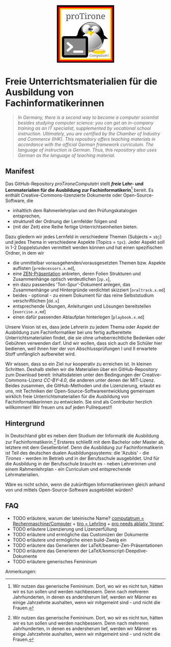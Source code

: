 
<!--
% This file is part of the Open Source project 'proTironeComputatri'
% (c) 2025 Karsten Reincke (https://github.com/kreincke/proTironeComputatri)
% It is distributed under the terms of the creative commons license
% CC-BY-4.0 (= https://creativecommons.org/licenses/by/4.0/)
-->

<!-- LTeX:Language=de-DE -->

<div style="display: flex;justify-content: center">
<a href="https://github.com/kreincke/proTironeComputatri/"><img src="./img.gl/logo-protirone.png" height="180"></a>
</div>


# Freie Unterrichtsmaterialien für die Ausbildung von Fachinformatikerinnen

<!-- LTeX:Language=en-US -->


> *In Germany, there is a second way to become a computer scientist besides studying computer science: you can get an in-company training as an IT specialist, supplemented by vocational school instruction. Ultimately, you are certified by the Chamber of Industry and Commerce (IHK). This repository offers teaching materials in accordance with the official German framework curriculum. The language of instruction is German. Thus, this repository also uses German as the language of teaching material.*

<!-- LTeX:Language=de-DE -->

## Manifest

Das GitHub-Repository *proTironeComputatri* stellt **_freie_ Lehr- und Lernmaterialien für die Ausbildung zur Fachinformatikerin**[^1] bereit. Es enthält Creative-Commons-lizenzierte Dokumente oder Open-Source-Software, die

* inhaltlich dem Rahmenlehrplan und den Prüfungskatalogen entsprechen,
* strukturell der Ordnung der Lernfelder folgen und 
* (mit der Zeit) eine Reihe fertige Unterrichtseinheiten bieten.  

Dazu gliedern wir jedes Lernfeld in verschiedene Themen (Subjects = `sbj`) und jedes Thema in verschiedene Aspekte (Topics = `tpc`). Jeder Aspekt soll in 1-2 Doppelstunden vermittelt werden können und hat einen spezifischen Ordner, in dem wir  

* die unmittelbar vorausgehenden/vorausgesetzten Themen bzw. Aspekte auflisten [`predecessors.x.md`],
* eine [ZEN-Präsentation](https://www.amazon.de/Zen-oder-die-Kunst-Präsentation/dp/3864907594) anbieten, deren Folien Strukturen und Zusammenhänge optisch verdeutlichen [`zp.x`],
* ein dazu passendes 'Ton-Spur'-Dokument anlegen, das Zusammenhänge und Hintergründe verdichtet skizziert [`oraltrack.x.md`]
* beides - optional - zu einem Dokument für das reine Selbststudium verschriftlichen [`dd.x`]
* entsprechende Übungen, Anleitungen und Lösungen bereitstellen [`exercise.x.md`]
* einen dafür passenden Ablaufplan hinterlegen [`playbook.x.md`]

Unsere Vision ist es, dass jede Lehrerin zu jedem Thema oder Aspekt der Ausbildung zum Fachinformatiker bei uns fertig aufbereitete Unterrichtsmaterialien findet, die sie ohne urheberrechtliche Bedenken oder Gebühren verwenden darf. Und wir wollen, dass sich auch die Schüler hier bedienen, weil ihnen hier der von Abschlussprüfungen I und II erwartete Stoff umfänglich aufbereitet wird.

Wir wissen, dass so ein Ziel nur kooperativ zu erreichen ist. In kleinen Schritten. Deshalb stellen wir die Materialien über ein GitHub-Repository zum Download bereit: Inhaltsdateien unter den Bedingungen der Creative-Commons-Lizenz *CC-BY-4.0*, die anderen unter denen der MIT-Lizenz. Beides zusammen, die GitHub-Methoden und die Lizenzierung, erlaubt es uns, mit Techniken der Open-Source-Softwareentwicklung gemeinsam wirklich freie Unterrichtsmaterialien für die Ausbildung von Fachinformatikerinnen zu entwickeln. Sie sind als Contributor herzlich willkommen! Wir freuen uns auf jeden Pullrequest!!

## Hintergrund

In Deutschland gibt es neben dem Studium der Informatik die Ausbildung zur Fachinformatikerin.[^1] Ersteres schließt mit dem Bachelor oder Master ab, letztere mit dem Gesellenbrief. Denn die Ausbildung zur Fachinformatikerin ist Teil des deutschen dualen Ausbildungssystems: die 'Azubis' - die *Tirones* - werden im Betrieb und in der Berufsschule ausgebildet. Und für die Ausbildung in der Berufsschule braucht es - neben Lehrerinnen und einem Rahmenlehrplan - ein Curriculum und entsprechende Lehrmaterialien.

Wäre es nicht schön, wenn die zukünftigen Informatikerinnen gleich anhand von und mittels Open-Source-Software ausgebildet würden?

## FAQ

* TODO erläutere, warum der lateinische Name? [computatrum = Rechenmaschine/Computer](https://www.latin-is-simple.com/de/vocabulary/noun/6131/) + [tiro = Lehrling](https://de.pons.com/übersetzung-2/latein-deutsch/tiro) + [pro needs ablativ 'tirone'](https://de.wikibooks.org/wiki/Latein/_Grammatik/_Satzlehre/_Präpositionen/_Präpositionen_mit_Ablativ)
* TODO erläutere Lizenzierung und Lizenzerfüllung
* TODO erläutere und ermögliche das Customizen der Dokumente
* TODO erläutere und ermögliche einen build-Zweig ein
* TODO erläutere das Generieren der LaTeX/beamer-Zen-Präsentationen
* TODO erläutere das Generieren der LaTeX/komscript-Deepdive-Dokumente
* TODO erläutere generisches Femininum

Anmerkungen:

[^1]: Wir nutzen das generische Femininum. Dort, wo wir es nicht tun, hätten wir es tun sollen und werden nachbessern. Denn nach mehreren Jahrhunderten, in denen es andersherum lief, werden wir Männer es einige Jahrzehnte aushalten, wenn wir mitgemeint sind - und nicht die Frauen.
